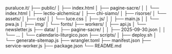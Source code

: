 puraluce.it/
├── public/
│   ├── index.html
│   ├── pagine-sacre/
│   │   └── index.html
│   ├── lectio-alchemica/
│   ├── chi-siamo/
│   ├── risorse/
│   └── assets/
│       ├── css/
│       │   └── luce.css
│       ├── js/
│       │   ├── main.js
│       │   └── pwa.js
│       ├── img/
│       └── fonts/
├── workers/
│   ├── api.js
│   └── newsletter.js
├── data/
│   ├── pagine-sacre/
│   │   ├── 2025-09-30.json
│   │   └── ...
│   └── calendario-liturgico.json
├── scripts/
│   ├── deploy.sh
│   └── generate-sitemap.js
├── wrangler.toml
├── manifest.json
├── service-worker.js
├── package.json
└── README.md